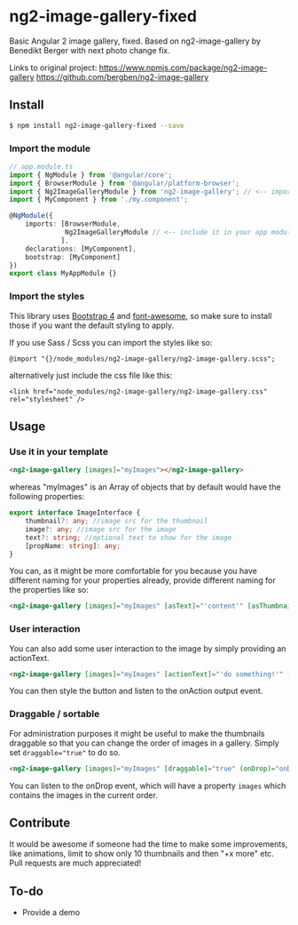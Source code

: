 # ng2-image-gallery-fixed
Basic Angular 2 image gallery, fixed.
Based on ng2-image-gallery by Benedikt Berger with next photo change fix.

Links to original project:
https://www.npmjs.com/package/ng2-image-gallery
https://github.com/bergben/ng2-image-gallery

## Install
```bash
$ npm install ng2-image-gallery-fixed --save
```

### Import the module
```TypeScript
// app.module.ts
import { NgModule } from '@angular/core';
import { BrowserModule } from '@angular/platform-browser';
import { Ng2ImageGalleryModule } from 'ng2-image-gallery'; // <-- import the module
import { MyComponent } from './my.component';

@NgModule({
    imports: [BrowserModule,
              Ng2ImageGalleryModule // <-- include it in your app module
             ],
    declarations: [MyComponent],  
    bootstrap: [MyComponent]
})
export class MyAppModule {}
```
### Import the styles
This library uses <a href="https://v4-alpha.getbootstrap.com/getting-started/download/#package-managers">Bootstrap 4</a> and <a href="https://www.npmjs.com/package/font-awesome">font-awesome</a>, so make sure to install those if you want the default styling to apply.

If you use Sass / Scss you can import the styles like so:
```
@import "{}/node_modules/ng2-image-gallery/ng2-image-gallery.scss";
```
alternatively just include the css file like this:
``` 
<link href="node_modules/ng2-image-gallery/ng2-image-gallery.css" rel="stylesheet" />
```
## Usage

### Use it in your template
```html
<ng2-image-gallery [images]="myImages"></ng2-image-gallery> 
```

whereas "myImages" is an Array of objects that by default would have the following properties:
```TypeScript
export interface ImageInterface {
    thumbnail?: any; //image src for the thumbnail
    image?: any; //image src for the image 
    text?: string; //optional text to show for the image
    [propName: string]: any;
}
```

You can, as it might be more comfortable for you because you have different naming for your properties already, provide different naming for the properties like so:

```html
<ng2-image-gallery [images]="myImages" [asText]="'content'" [asThumbnail]="'mythumb'"></ng2-image-gallery> 
```

### User interaction

You can also add some user interaction to the image by simply providing an actionText.
```html
<ng2-image-gallery [images]="myImages" [actionText]="'do something!'" (onAction)="doSomething($event)"></ng2-image-gallery> 
```
You can then style the button and listen to the onAction output event.

### Draggable / sortable

For administration purposes it might be useful to make the thumbnails draggable so that you can change the order of images in a gallery. Simply set `draggable="true"` to do so.
```html
<ng2-image-gallery [images]="myImages" [draggable]="true" (onDrop)="onDrop($event)"></ng2-image-gallery> 
```
You can listen to the onDrop event, which will have a property `images` which contains the images in the current order.

## Contribute
It would be awesome if someone had the time to make some improvements, like animations, limit to show only 10 thumbnails and then "+x more" etc. Pull requests are much appreciated!

## To-do
 - Provide a demo
